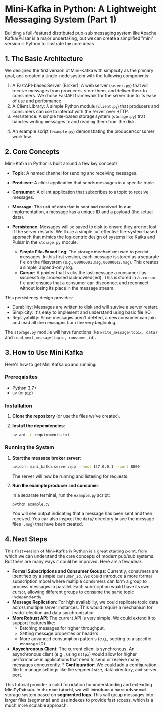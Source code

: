 
# Mini-Kafka in Python: A Lightweight Messaging System (Part 1)

Building a full-featured distributed pub-sub messaging system like Apache Kafka/Pulsar is a major undertaking, but we can create a simplified "mini" version in Python to illustrate the core ideas.

<!-- This tutorial provides an introduction to the first version of Mini Python Pubsub, a lightweight messaging system inspired by Apache Kafka/Pulsar. We'll cover its core concepts, the design process for this initial version, how to use it, and what to expect in the next iteration. -->

## 1. The Basic Architecture

We designed the first version of Mini-Kafka with simplicity as the primary goal, and created a single-node system with the following components:
   1. A FastAPI-based Server (Broker): A web server (`server.py`) that will receive messages from producers, store them, and deliver them to
   consumers. We chose FastAPI framework for the server due to its ease of use and performance.
   2. A Client Library: A simple Python module (`client.py`) that producers and consumers can use to interact with the server over HTTP.
   3. Persistence: A simple file-based storage system (`storage.py`) that handles writing messages to and reading them from the disk.
   <!-- persists messages to disk, with one file per message. -->
   4. An example script (`example.py`) demonstrating the producer/consumer workflow.

<!-- ## 1. Basic Architecture
### Step 1: Client & Server

The initial goal was to create a simple messaging system with a server (serving as the **broker**) and a client library. We chose FastAPI for the server due to its ease of use and performance.

### Step 2: Simple File-Based Persistence

Our first version of persistence is very straightforward: each message is saved as a separate file. This was easy to implement and demonstrates the basic concept of a persistent log. While this approach has performance limitations (which we will address in the next version), it provides a solid foundation to build upon. -->

## 2. Core Concepts

Mini-Kafka in Python is built around a few key concepts:

*   **Topic**: A named channel for sending and receiving messages.  <!-- Producers send messages to topics, and consumers read messages from topics. -->

*   **Producer**: A client application that sends messages to a specific topic.

*   **Consumer**: A client application that subscribes to a topic to receive messages.

*   **Message**: The unit of data that is sent and received. In our implementation, a message has a unique ID and a payload (the actual data).

*   **Persistence**: Messages will be saved to disk to ensure they are not lost if the server restarts.
We'll use a simple but effective file-system-based approach that mimics the log-centric design of systems like Kafka and Pulsar in the `storage.py` module. 
    *  **Simple File-Based Log**: The storage mechanism used to persist messages. In this first version, each message is stored as a separate file on the filesystem (e.g., `00000001.msg`, `00000002.msg`). This creates a simple, append-only log.
    *   **Cursor**: A pointer that tracks the last message a consumer has successfully processed (acknowledged). This is stored in a `.cursor` file and ensures that a consumer can disconnect and reconnect without losing its place in the message stream.

   <!-- 1. Topic as a Directory: Each topic will be a directory on the filesystem. For example, a topic named orders will be stored in
      a folder at a path like ./data/orders/.

   2. Message as a File: Each message sent to a topic will be stored as a separate file within that topic's directory. The files
      will be named with a sequential, zero-padded integer to represent their order in the log (e.g., `0000000001.msg`,
      `0000000002.msg`, etc.).

   3. Append-Only Log: This structure creates an append-only log. New messages are simply new files added to the end of the
      sequence. This is very fast for writes.


   4. Cursors (Consumer State): To track what messages a consumer has seen, we won't delete messages. Instead, we'll store a
      "cursor" for each consumer subscription.
       * The cursor will be a simple file in the topic directory (e.g., `./data/orders/consumer-a.cursor`).
       * This file will contain just one piece of information: the ID of the last message that consumer acknowledged.
       * When a consumer requests a message, the server reads its cursor, finds the next message file in the sequence (e.g., if
         the cursor is 2, it reads `0000000003.msg`), and sends it. After the consumer acknowledges it, the server updates the
         cursor file to 3. -->


  This persistency design provides:
   * Durability: Messages are written to disk and will survive a server restart.
   * Simplicity: It's easy to implement and understand using basic file I/O.
   * Replayability: Since messages aren't deleted, a new consumer can join and read all the messages from the very beginning.

 The `storage.py` module will have functions like `write_message(topic, data)` and `read_next_message(topic, consumer_id)`.


## 3. How to Use Mini Kafka

Here's how to get Mini Kafka up and running:

### Prerequisites

*   Python 3.7+
*   `uv` (or `pip`)

### Installation

1.  **Clone the repository** (or use the files we've created).

2.  **Install the dependencies**:

    ```bash
    uv add -r requirements.txt
    ```

### Running the System

1.  **Start the message broker server**:

    ```bash
    uvicorn mini_kafka.server:app --host 127.0.0.1 --port 8000
    ```

    The server will now be running and listening for requests.

2.  **Run the example producer and consumer**:

    In a separate terminal, run the `example.py` script:

    ```bash
    python example.py
    ```

    You will see output indicating that a message has been sent and then received. You can also inspect the `data/` directory to see the message files (`.msg`) that have been created.

## 4. Next Steps

This first version of Mini-Kafka in Python is a great starting point, from which we can understand the core concepts of modern pub/sub systems. 
But there are many ways it could be improved. Here are a few ideas:  
*   **Formal Subscriptions and Consumer Groups**: Currently, consumers are identified by a simple           `consumer_id`. We could introduce a more formal subscription model where multiple consumers can form a  group to process messages in parallel. Each subscription would have its own cursor, allowing different groups to consume the same topic independently.
*   **Message Replication**: For high availability, we could replicate topic data across multiple server instances. This would require a mechanism for leader election and data synchronization.
*   **More Robust API**: The current API is very simple. We could extend it to support features like:
      * Batching messages for higher throughput.
      * Setting message properties or headers.
      * More advanced consumption patterns (e.g., seeking to a specific message ID).
*   **Asynchronous Client**: The current client is synchronous. An asynchronous client (e.g., using `httpx`) would allow for higher performance in applications that need to send or receive many messages concurrently.                                              *   **Configuration**: We could add a configuration file to manage settings like the segment size, data directory, and server port. 

This tutorial provides a solid foundation for understanding and extending MiniPyPubsub.
In the next tutorial, we will introduce a more advanced storage system based on **segmented logs**. This will group messages into larger files (segments) and use indexes to provide fast access, which is a much more scalable approach.

